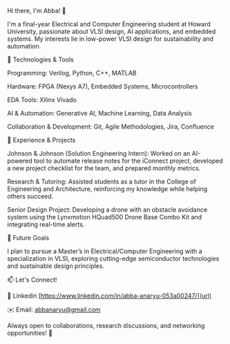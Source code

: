 Hi there, I'm Abba! 👋

I'm a final-year Electrical and Computer Engineering student at Howard University, passionate about VLSI design, AI applications, and embedded systems. My interests lie in low-power VLSI design for sustainability and automation.

🔧 Technologies & Tools

Programming: Verilog, Python, C++, MATLAB

Hardware: FPGA (Nexys A7), Embedded Systems, Microcontrollers

EDA Tools: Xilinx Vivado

AI & Automation: Generative AI, Machine Learning, Data Analysis

Collaboration & Development: Git, Agile Methodologies, Jira, Confluence

🚀 Experience & Projects

Johnson & Johnson (Solution Engineering Intern): Worked on an AI-powered tool to automate release notes for the iConnect project, developed a new project checklist for the team, and prepared monthly metrics.

Research & Tutoring: Assisted students as a tutor in the College of Engineering and Architecture, reinforcing my knowledge while helping others succeed.

Senior Design Project: Developing a drone with an obstacle avoidance system using the Lynxmotion HQuad500 Drone Base Combo Kit and integrating real-time alerts.

🎯 Future Goals

I plan to pursue a Master’s in Electrical/Computer Engineering with a specialization in VLSI, exploring cutting-edge semiconductor technologies and sustainable design principles.

📫 Let's Connect!

💼 Linkedin [https://www.linkedin.com/in/abba-anaryu-053a00247/](url)


✉️ Email: abbanaryu@gmail.com

Always open to collaborations, research discussions, and networking opportunities! 🚀
